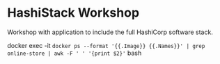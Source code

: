 # HashiStack Workshop
Workshop with application to include the full HashiCorp software stack.


docker exec -it `docker ps --format '{{.Image}} {{.Names}}' | grep online-store | awk -F ' ' '{print $2}'` bash
